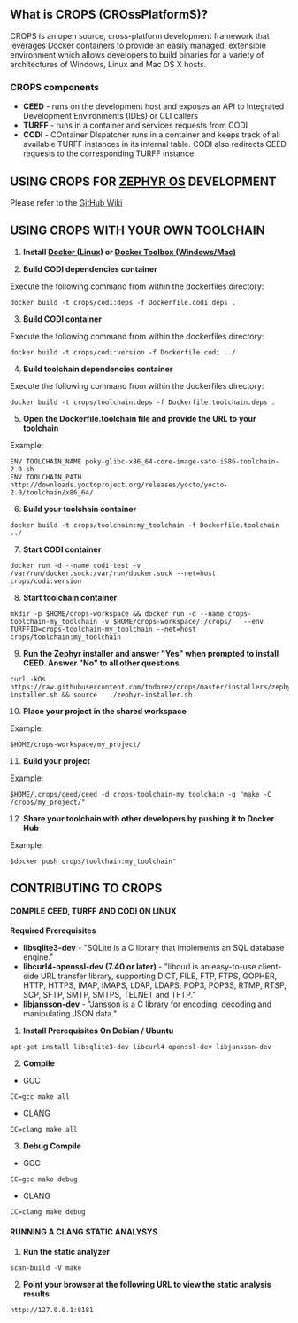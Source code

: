## What is CROPS (CROssPlatformS)?

CROPS is an open source, cross-platform development framework that leverages Docker containers to provide an easily managed, extensible environment which allows developers to build binaries for a variety of architectures of Windows, Linux and Mac OS X hosts.

### CROPS components
* **CEED** - runs on the development host and exposes an API to Integrated
Development Environments (IDEs) or CLI callers
* **TURFF** - runs in a container and services requests from CODI
* **CODI** - COntainer DIspatcher runs in a container and keeps track of all available TURFF instances
in its internal table. CODI also redirects CEED requests to the corresponding TURFF instance

## USING CROPS FOR [ZEPHYR OS](https://www.zephyrproject.org/) DEVELOPMENT

Please refer to the [GitHub Wiki](https://github.com/todorez/crops/wiki)

## USING CROPS WITH YOUR OWN TOOLCHAIN

 1. **Install [Docker (Linux)](https://docs.docker.com/linux/step_one/) or [Docker Toolbox (Windows/Mac)](https://www.docker.com/products/docker-toolbox)**

 2. **Build CODI dependencies container**

  Execute the following command from within the dockerfiles directory:

  ```
  docker build -t crops/codi:deps -f Dockerfile.codi.deps .
  ```
 3. **Build CODI container**

  Execute the following command from within the dockerfiles directory:

  ```
  docker build -t crops/codi:version -f Dockerfile.codi ../
  ```

 4. **Build toolchain dependencies container**

  Execute the following command from within the dockerfiles directory:

  ```
  docker build -t crops/toolchain:deps -f Dockerfile.toolchain.deps .
  ```

 5. **Open the Dockerfile.toolchain file and provide the URL to your toolchain**

  Example:

  ```
  ENV TOOLCHAIN_NAME poky-glibc-x86_64-core-image-sato-i586-toolchain-2.0.sh
  ENV TOOLCHAIN_PATH http://downloads.yoctoproject.org/releases/yocto/yocto-2.0/toolchain/x86_64/
  ```

 6. **Build your toolchain container**

  ```
  docker build -t crops/toolchain:my_toolchain -f Dockerfile.toolchain ../
  ```

 7. **Start CODI container**

  ```
  docker run -d --name codi-test -v /var/run/docker.sock:/var/run/docker.sock --net=host crops/codi:version
  ```

 8. **Start toolchain container**

  ```
  mkdir -p $HOME/crops-workspace && docker run -d --name crops-toolchain-my_toolchain -v $HOME/crops-workspace/:/crops/   --env TURFFID=crops-toolchain-my_toolchain --net=host crops/toolchain:my_toolchain
  ```

 9. **Run the Zephyr installer and answer "Yes" when prompted to install CEED. Answer "No" to all other questions**

  ```
  curl -kOs https://raw.githubusercontent.com/todorez/crops/master/installers/zephyr-installer.sh && source   ./zephyr-installer.sh
  ```

 10. **Place your project in the shared workspace**

  Example:
  ```
  $HOME/crops-workspace/my_project/
  ```

 11. **Build your project**

  Example:
  ```
  $HOME/.crops/ceed/ceed -d crops-toolchain-my_toolchain -g "make -C /crops/my_project/"
  ```
 12. **Share your toolchain with other developers by pushing it to Docker Hub**

  Example:
  ```
  $docker push crops/toolchain:my_toolchain"
  ```

## CONTRIBUTING TO CROPS

#### COMPILE CEED, TURFF AND CODI ON LINUX

**Required Prerequisites**

* **libsqlite3-dev** - "SQLite is a C library that implements an SQL database engine."
* **libcurl4-openssl-dev (7.40 or later)** - "libcurl is an easy-to-use client-side URL transfer library, supporting DICT, FILE, FTP, FTPS, GOPHER, HTTP, HTTPS, IMAP, IMAPS, LDAP, LDAPS, POP3, POP3S, RTMP, RTSP, SCP, SFTP, SMTP, SMTPS, TELNET and TFTP."
* **libjansson-dev** - "Jansson is a C library for encoding, decoding and manipulating JSON data."


1. **Install Prerequisites On Debian / Ubuntu**

  ```
  apt-get install libsqlite3-dev libcurl4-openssl-dev libjansson-dev
  ```

2. **Compile**

  * GCC

  ```
  CC=gcc make all
  ```

  * CLANG

  ```
  CC=clang make all
  ```

3. **Debug Compile**

  * GCC

  ```
  CC=gcc make debug
  ```

  * CLANG

  ```
  CC=clang make debug
  ```

#### RUNNING A CLANG STATIC ANALYSYS

1. **Run the static analyzer**

  ```
  scan-build -V make
  ```

2. **Point your browser at the following URL to view the static analysis results**

  ```
  http://127.0.0.1:8181
  ```
